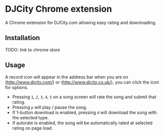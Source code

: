 # DJCity Chrome extension

A Chrome extension for DJCity.com allowing easy rating and downloading.

## Installation

TODO: link to chrome store

## Usage

A record icon will appear in the address bar when you are on (http://www.djcity.com/) or (http://www.djcity.co.uk/), you can click the icon for options.

- Pressing `1`, `2`, `3`, `4`, `5` on a song screen will rate the song and submit that rating. 
- Pressing `p` will play / pause the song.
- If 1-button download is enabled, pressing `d` will download the song with the selected type.
- If autorate is enabled, the song will be automatically rated at selected rating on page load.